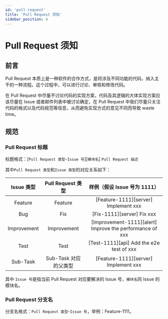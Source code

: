 ```yaml
---
id: 'pull-request'
title: 'Pull Request 须知'
sidebar_position: 4
---
```

# Pull Request 须知

## 前言
Pull Request 本质上是一种软件的合作方式，是将涉及不同功能的代码，纳入主干的一种流程。这个过程中，可以进行讨论、审核和修改代码。

在 Pull Request 中尽量不讨论代码的实现方案，代码及其逻辑的大体实现方案应该尽量在
Issue 或者邮件列表中被讨论确定，在 Pull Request 中我们尽量只关注代码的格式以及代码规范等信息，从而避免实现方式的意见不同而导致
waste time。

## 规范

### Pull Request 标题

标题格式：[`Pull Request 类型`-`Issue 号`][`模块名`] `Pull Request 描述`

其中`Pull Request 类型`和`Issue 类型`的对应关系如下：

|          Issue 类型          | Pull Request 类型 |样例（假设 Issue 号为 1111） | 
|:-----------------------:|:-------:|:-------:|
|       Feature       |   Feature   |   [Feature-1111][server] Implement xxx   |
|     Bug     |   Fix   |   [Fix-1111][server] Fix xxx   |
|     Improvement     |   Improvement   |   [Improvement-1111][alert] Improve the performance of xxx   |
|   Test   |   Test   |   [Test-1111][api] Add the e2e test of xxx   |
|      Sub-Task      |   Sub-Task 对应的父类型   |   [Feature-1111][server] Implement xxx  |


其中 `Issue 号`是指当前 Pull Request 对应要解决的 Issue 号，`模块名`同 Issue 的模块名。

### Pull Request 分支名

分支名格式：`Pull Request 类型`-`Issue 号`，举例：Feature-1111。
